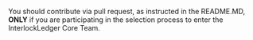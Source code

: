 You should contribute via pull request, as instructed in the README.MD, **ONLY** if you are participating 
in the selection process to enter the InterlockLedger Core Team.
